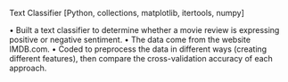 Text Classifier
[Python, collections, matplotlib, itertools, numpy]

•	Built a text classifier to determine whether a movie review is expressing positive or negative sentiment.
•	The data come from the website IMDB.com.
•	Coded to preprocess the data in different ways (creating different features), then compare the cross-validation accuracy of each approach.


